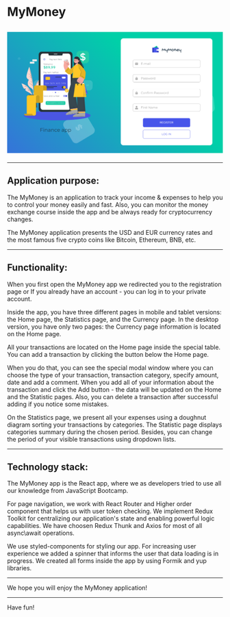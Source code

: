 # MyMoney

## ![MyMoney](public/wallet.png)

---

## Application purpose:

The MyMoney is an application to track your income & expenses to help you to
control your money easily and fast. Also, you can monitor the money exchange
course inside the app and be always ready for cryptocurrency changes. 

The MyMoney application presents the USD and EUR currency rates and the most famous
five crypto coins like Bitcoin, Ethereum, BNB, etc.

---

## Functionality:

When you first open the MyMoney app we redirected you to the registration page
or If you already have an account - you can log in to your private account.

Inside the app, you have three different pages in mobile and tablet versions:
the Home page, the Statistics page, and the Currency page. In the desktop
version, you have only two pages: the Currency page information is located on
the Home page. 

All your transactions are located on the Home page inside the
special table. You can add a transaction by clicking the button below the Home
page. 

When you do that, you can see the special modal window where you can
choose the type of your transaction, transaction category, specify amount, date and add a comment. When you add all of your information about the transaction and
click the Add button - the data will be updated on the Home and the Statistic
pages. Also, you can delete a transaction after successful adding if you notice
some mistakes. 

On the Statistics page, we present all your expenses using a
doughnut diagram sorting your transactions by categories. The Statistic page
displays categories summary during the chosen period. Besides, you can change
the period of your visible transactions using dropdown lists.

---

## Technology stack:

The MyMoney app is the React app, where we as developers tried to use all our
knowledge from JavaScript Bootcamp. 

For page navigation, we work with React Router and Higher order component that helps us with user token checking. We implement Redux Toolkit for centralizing our application's state and enabling
powerful logic capabilities. We have choosen Redux Thunk and Axios for most of all
async\await operations. 

We use styled-components for styling our app. For increasing user experience we added a spinner that informs the user that data
loading is in progress. We created all forms inside the app by using Formik and yup libraries.

---

We hope you will enjoy the MyMoney application!

---

Have fun!
